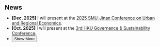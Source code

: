 <h1 id="news"></h1>

<h2 style="margin: 30px 0px 10px;">News</h2>

<ul>
     <li><strong>[Dec. 2025]</strong> I will present at the
    <span style="color:#e74d3c">
      <a href="https://iesr.jnu.edu.cn/2025smujinan/">2025 SMU-Jinan Conference on Urban and Regional Economics</a></span>.
  </li>
   <li><strong>[Oct. 2025]</strong> I will present at the
    <span style="color:#e74d3c">
      <a href="https://hkujcesgri.hku.hk/3rd-hku-governance-sustainability-conference/">3rd HKU Governance & Sustainability Conference</a></span>.
  </li>
  

  <li>
  <div class="show-more-container">
    <div class="content" id="more-content-1" style="display: none;">
      <strong>[Oct. 2025]</strong> I will present at the
    <span style="color:#e74d3c">
      <a href="https://urbaneconomics.org/meetings/uea2025/">19th North American Meeting of the Urban Economics Association</a></span>.
      <br>
      <strong>[Jul. 2025]</strong> I will present at the 
    <span style="color:#e74d3c">
      <a href="https://business.xtu.edu.cn/index.jsp?ac=view&cd=news&id=8955">2025 International Conference on Consumption Studies</a></span>.
      <br>
      <strong>[Jun. 2025]</strong> I will participate in the
    <span style="color:#e74d3c">
      <a href="https://www.econ.cuhk.edu.hk/en/news-and-events/event/call-for-applications-cuhk-summer-school-of-asia-in-the-global-economy-2025/">CUHK Summer School of Asia in the Global Economy 2025, themed Trade and Environment</a></span>.
      <br>
       <strong>[Jun. 2025]</strong> I will present at
    <span style="color:#e74d3c">
      <a href="https://www.gsm.pku.edu.cn/smue_china"> The 3rd Summer Meeting in Urban Economics, China</a></span>.
      <br>
     <strong>[May 2025]</strong> I will deliver a mini lecture on my research in urban and environmental economics at the 
    <span style="color:#e74d3c">
      <a href="https://site.uibe.edu.cn/english/english.html">
        School of International Trade and Economics@UIBE</a></span>.
      <br>
      <strong>[May 2025]</strong> I will attend
    <span style="color:#e74d3c">
      <a href="https://econ.fudan.edu.cn/info/1146/31927.htm">
        The 11th Biennial International Conference on Transition and Economic Development</a></span> at Fudan University, where our paper will be presented.
      <br>
      <strong>[Mar. 2025]</strong> I will present at
    <span style="color:#e74d3c">
      <a href="https://urbaneconomics.org/meetings/emuea2025/">The 14th European Meeting of the Urban Economics Association</a></span>.
      <br>
       <strong>[Mar. 2025]</strong> The RA project I worked on, 
      "<span style="color:#e74d3c">
        <a href="https://www.aeaweb.org/articles?id=10.1257/aer.20200374&&from=f">
          The Geographic Flow of Bank Funding and Access to Credit: Branch Networks, Synergies, and Local Competition
        </a>
      </span>" (by 
      <span style="color:#e74d3c"><a href="https://sites.google.com/view/victoraguirregabiriaswebsite/home">Victor Aguirregabiria</a></span>, 
      <span style="color:#e74d3c"><a href="https://sites.google.com/site/robertclark09site/">Robert Clark</a></span>, and 
      <span style="color:#e74d3c"><a href="https://en.gsm.pku.edu.cn/faculty/jackie.wang/">Hui Wang</a></span>) 
      has been accepted by the <strong><em>American Economic Review</em></strong>!
      <br>
      <strong>[Jan. 2025]</strong> Our paper has been accepted for the 
      "<span style="color:#e74d3c">
        <a href="https://www.aeaweb.org/conference/2025/program/1986?q=eNqrVipOLS7OzM8LqSxIVbKqhnGVrJQMlWp1lJITS1LT84sqgXwlHaXE4uL8ZAizJLUoF8JKSYTKlmTmpkJYZZmp5SDDigoKgAKmBiCTChLTQbKGQA5cMHwsXCKQ">
          Climate Change Impact, Adaptation, and Resilience in the Developing World
        </a>
      </span>" session at ASSA 2025.
    </div>
    <button onclick="toggleContent('more-content-1', this)">Show More</button>
  </div>
</li>
</ul>

<script>
function toggleContent(id, button) {
  var content = document.getElementById(id);
  if (content.style.display === "none") {
    content.style.display = "block";
    button.textContent = "Show Less";
  } else {
    content.style.display = "none";
    button.textContent = "Show More";
  }
}
</script>

